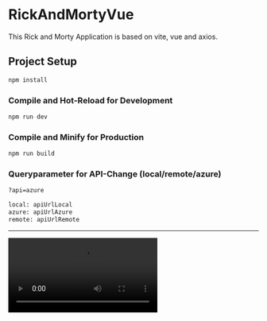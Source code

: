 # RickAndMortyVue

This Rick and Morty Application is based on vite, vue and axios.

## Project Setup

```sh
npm install
```

### Compile and Hot-Reload for Development

```sh
npm run dev
```

### Compile and Minify for Production

```sh
npm run build
```

### Queryparameter for API-Change (local/remote/azure)
```sh
?api=azure 

local: apiUrlLocal
azure: apiUrlAzure
remote: apiUrlRemote
```

****
<video src="ram.mov" controls="controls" style="max-width:450px;">
</video>

